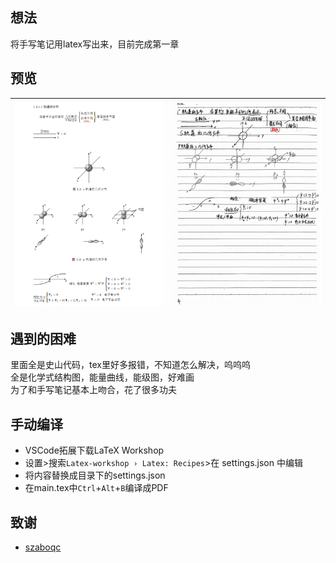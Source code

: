 ## 想法

将手写笔记用latex写出来，目前完成第一章

## 预览

| ![tex](imgs/babychem-tex.png) | ![pdf](imgs/babychem-pdf.png) |
| --- | --- |

## 遇到的困难

里面全是史山代码，tex里好多报错，不知道怎么解决，呜呜呜  
全是化学式结构图，能量曲线，能级图，好难画  
为了和手写笔记基本上吻合，花了很多功夫  

## 手动编译

* VSCode拓展下载LaTeX Workshop
* 设置>搜索`Latex-workshop › Latex: Recipes`>在 settings.json 中编辑
* 将内容替换成目录下的settings.json
* 在main.tex中`Ctrl`+`Alt`+`B`编译成PDF

## 致谢

* [szaboqc](https://github.com/Usu171/szaboqc)